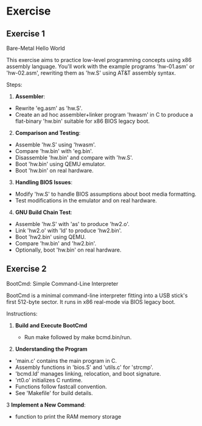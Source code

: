 # Exercise

## Exercise 1
Bare-Metal Hello World

This exercise aims to practice low-level programming concepts using x86 assembly language. You'll work with the example programs 'hw-01.asm' or 'hw-02.asm', rewriting them as 'hw.S' using AT&T assembly syntax.

Steps:

1. **Assembler**:  
* Rewrite 'eg.asm' as 'hw.S'.  
* Create an ad hoc assembler+linker program 'hwasm' in C to produce a flat-binary 'hw.bin' suitable for x86 BIOS legacy boot.

2. **Comparison and Testing**:  
* Assemble 'hw.S' using 'hwasm'.  
* Compare 'hw.bin' with 'eg.bin'.  
* Disassemble 'hw.bin' and compare with 'hw.S'.  
* Boot 'hw.bin' using QEMU emulator.  
* Boot 'hw.bin' on real hardware.  

3. **Handling BIOS Issues**:  
* Modify 'hw.S' to handle BIOS assumptions about boot media formatting.  
* Test modifications in the emulator and on real hardware.  

4. **GNU Build Chain Test**:  
* Assemble 'hw.S' with 'as' to produce 'hw2.o'.  
* Link 'hw2.o' with 'ld' to produce 'hw2.bin'.  
* Boot 'hw2.bin' using QEMU.  
* Compare 'hw.bin' and 'hw2.bin'.  
* Optionally, boot 'hw.bin' on real hardware.  

## Exercise 2 
BootCmd: Simple Command-Line Interpreter  

BootCmd is a minimal command-line interpreter fitting into a USB stick's first 512-byte sector. It runs in x86 real-mode via BIOS legacy boot.  

Instructions:  

1. **Build and Execute BootCmd**    
   * Run make followed by make bcmd.bin/run.
     
2. **Understanding the Program**  
  * 'main.c' contains the main program in C.  
  * Assembly functions in 'bios.S' and 'utils.c' for 'strcmp'.  
  * 'bcmd.ld' manages linking, relocation, and boot signature.  
  * 'rt0.o' initializes C runtime.  
  * Functions follow fastcall convention.  
  * See 'Makefile' for build details.  

3 **Implement a New Command**:  
  * function to print the RAM memory storage  
